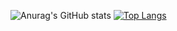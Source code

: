 ![Anurag's GitHub stats](https://github-readme-stats.vercel.app/api?username=xerxes2000&show_icons=true&theme=react)
[![Top Langs](https://github-readme-stats.vercel.app/api/top-langs/?username=xerxes2000&layout=compact&theme=react)](https://github.com/anuraghazra/github-readme-stats)

